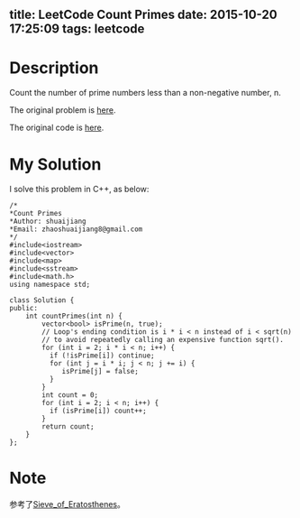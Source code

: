 title: LeetCode Count Primes
date: 2015-10-20 17:25:09
tags: leetcode
---


# Description
Count the number of prime numbers less than a non-negative number, n.

The original problem is [here](https://leetcode.com/problems/count-primes/ "Problem").

The original code is [here](https://github.com/shuaijiang/LeetCode/blob/master/CountPrimes.cpp "Code").
<!--more-->

# My Solution
I solve this problem in C++, as below:
	
	/*
	*Count Primes 
	*Author: shuaijiang
	*Email: zhaoshuaijiang8@gmail.com
	*/
	#include<iostream>
	#include<vector>
	#include<map>
	#include<sstream>
	#include<math.h>
	using namespace std;
	
	class Solution {
	public:
	    int countPrimes(int n) {
	        vector<bool> isPrime(n, true);
	        // Loop's ending condition is i * i < n instead of i < sqrt(n)
	        // to avoid repeatedly calling an expensive function sqrt().
	        for (int i = 2; i * i < n; i++) {
	          if (!isPrime[i]) continue;
	          for (int j = i * i; j < n; j += i) {
	             isPrime[j] = false;
	          }
	        }
	        int count = 0;
	        for (int i = 2; i < n; i++) {
	          if (isPrime[i]) count++;
	        }
	        return count;
	    }
	};

# Note
参考了[Sieve_of_Eratosthenes](https://en.wikipedia.org/wiki/Sieve_of_Eratosthenes "维基百科")。
